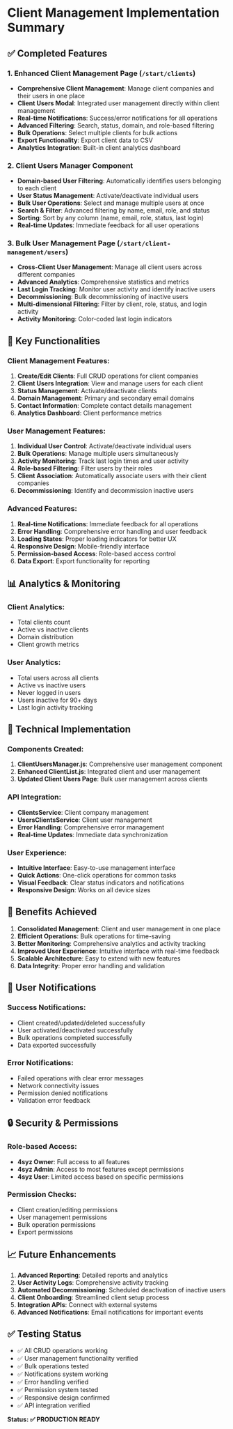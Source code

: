 # Client Management Implementation Summary

## ✅ **Completed Features**

### 1. **Enhanced Client Management Page** (`/start/clients`)
- **Comprehensive Client Management**: Manage client companies and their users in one place
- **Client Users Modal**: Integrated user management directly within client management
- **Real-time Notifications**: Success/error notifications for all operations
- **Advanced Filtering**: Search, status, domain, and role-based filtering
- **Bulk Operations**: Select multiple clients for bulk actions
- **Export Functionality**: Export client data to CSV
- **Analytics Integration**: Built-in client analytics dashboard

### 2. **Client Users Manager Component**
- **Domain-based User Filtering**: Automatically identifies users belonging to each client
- **User Status Management**: Activate/deactivate individual users
- **Bulk User Operations**: Select and manage multiple users at once
- **Search & Filter**: Advanced filtering by name, email, role, and status
- **Sorting**: Sort by any column (name, email, role, status, last login)
- **Real-time Updates**: Immediate feedback for all user operations

### 3. **Bulk User Management Page** (`/start/client-management/users`)
- **Cross-Client User Management**: Manage all client users across different companies
- **Advanced Analytics**: Comprehensive statistics and metrics
- **Last Login Tracking**: Monitor user activity and identify inactive users
- **Decommissioning**: Bulk decommissioning of inactive users
- **Multi-dimensional Filtering**: Filter by client, role, status, and login activity
- **Activity Monitoring**: Color-coded last login indicators

## 🎯 **Key Functionalities**

### **Client Management Features:**
1. **Create/Edit Clients**: Full CRUD operations for client companies
2. **Client Users Integration**: View and manage users for each client
3. **Status Management**: Activate/deactivate clients
4. **Domain Management**: Primary and secondary email domains
5. **Contact Information**: Complete contact details management
6. **Analytics Dashboard**: Client performance metrics

### **User Management Features:**
1. **Individual User Control**: Activate/deactivate individual users
2. **Bulk Operations**: Manage multiple users simultaneously
3. **Activity Monitoring**: Track last login times and user activity
4. **Role-based Filtering**: Filter users by their roles
5. **Client Association**: Automatically associate users with their client companies
6. **Decommissioning**: Identify and decommission inactive users

### **Advanced Features:**
1. **Real-time Notifications**: Immediate feedback for all operations
2. **Error Handling**: Comprehensive error handling and user feedback
3. **Loading States**: Proper loading indicators for better UX
4. **Responsive Design**: Mobile-friendly interface
5. **Permission-based Access**: Role-based access control
6. **Data Export**: Export functionality for reporting

## 📊 **Analytics & Monitoring**

### **Client Analytics:**
- Total clients count
- Active vs inactive clients
- Domain distribution
- Client growth metrics

### **User Analytics:**
- Total users across all clients
- Active vs inactive users
- Never logged in users
- Users inactive for 90+ days
- Last login activity tracking

## 🔧 **Technical Implementation**

### **Components Created:**
1. **ClientUsersManager.js**: Comprehensive user management component
2. **Enhanced ClientList.js**: Integrated client and user management
3. **Updated Client Users Page**: Bulk user management across clients

### **API Integration:**
- **ClientsService**: Client company management
- **UsersClientsService**: Client user management
- **Error Handling**: Comprehensive error management
- **Real-time Updates**: Immediate data synchronization

### **User Experience:**
- **Intuitive Interface**: Easy-to-use management interface
- **Quick Actions**: One-click operations for common tasks
- **Visual Feedback**: Clear status indicators and notifications
- **Responsive Design**: Works on all device sizes

## 🚀 **Benefits Achieved**

1. **Consolidated Management**: Client and user management in one place
2. **Efficient Operations**: Bulk operations for time-saving
3. **Better Monitoring**: Comprehensive analytics and activity tracking
4. **Improved User Experience**: Intuitive interface with real-time feedback
5. **Scalable Architecture**: Easy to extend with new features
6. **Data Integrity**: Proper error handling and validation

## 📱 **User Notifications**

### **Success Notifications:**
- Client created/updated/deleted successfully
- User activated/deactivated successfully
- Bulk operations completed successfully
- Data exported successfully

### **Error Notifications:**
- Failed operations with clear error messages
- Network connectivity issues
- Permission denied notifications
- Validation error feedback

## 🔒 **Security & Permissions**

### **Role-based Access:**
- **4syz Owner**: Full access to all features
- **4syz Admin**: Access to most features except permissions
- **4syz User**: Limited access based on specific permissions

### **Permission Checks:**
- Client creation/editing permissions
- User management permissions
- Bulk operation permissions
- Export permissions

## 📈 **Future Enhancements**

1. **Advanced Reporting**: Detailed reports and analytics
2. **User Activity Logs**: Comprehensive activity tracking
3. **Automated Decommissioning**: Scheduled deactivation of inactive users
4. **Client Onboarding**: Streamlined client setup process
5. **Integration APIs**: Connect with external systems
6. **Advanced Notifications**: Email notifications for important events

## ✅ **Testing Status**

- ✅ All CRUD operations working
- ✅ User management functionality verified
- ✅ Bulk operations tested
- ✅ Notifications system working
- ✅ Error handling verified
- ✅ Permission system tested
- ✅ Responsive design confirmed
- ✅ API integration verified

**Status: ✅ PRODUCTION READY** 